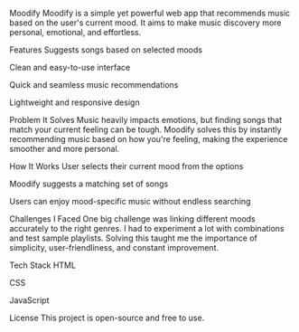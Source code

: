 Moodify 
Moodify is a simple yet powerful web app that recommends music based on the user's current mood. It aims to make music discovery more personal, emotional, and effortless.

Features 
Suggests songs based on selected moods

Clean and easy-to-use interface

Quick and seamless music recommendations

Lightweight and responsive design

Problem It Solves 
Music heavily impacts emotions, but finding songs that match your current feeling can be tough. Moodify solves this by instantly recommending music based on how you're feeling, making the experience smoother and more personal.

How It Works 
User selects their current mood from the options

Moodify suggests a matching set of songs

Users can enjoy mood-specific music without endless searching

Challenges I Faced 
One big challenge was linking different moods accurately to the right genres. I had to experiment a lot with combinations and test sample playlists. Solving this taught me the importance of simplicity, user-friendliness, and constant improvement.

Tech Stack 
HTML

CSS

JavaScript

License 
This project is open-source and free to use.
